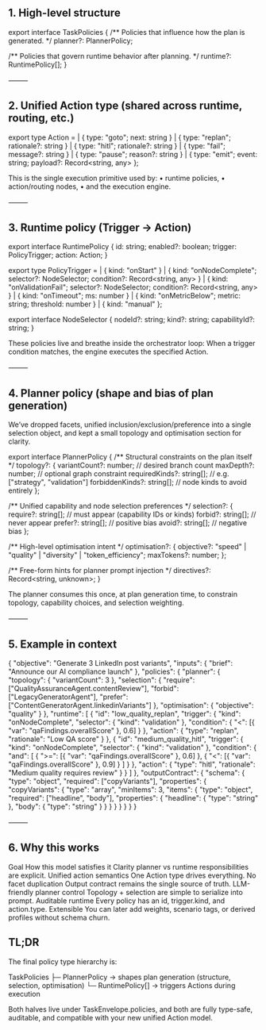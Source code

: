 ## 1. High-level structure

export interface TaskPolicies {
  /** Policies that influence how the plan is generated. */
  planner?: PlannerPolicy;

  /** Policies that govern runtime behavior after planning. */
  runtime?: RuntimePolicy[];
}


⸻

## 2. Unified Action type (shared across runtime, routing, etc.)

export type Action =
  | { type: "goto"; next: string }
  | { type: "replan"; rationale?: string }
  | { type: "hitl"; rationale?: string }
  | { type: "fail"; message?: string }
  | { type: "pause"; reason?: string }
  | { type: "emit"; event: string; payload?: Record<string, any> };

This is the single execution primitive used by:
	•	runtime policies,
	•	action/routing nodes,
	•	and the execution engine.

⸻

## 3. Runtime policy (Trigger → Action)

export interface RuntimePolicy {
  id: string;
  enabled?: boolean;
  trigger: PolicyTrigger;
  action: Action;
}

export type PolicyTrigger =
  | { kind: "onStart" }
  | { kind: "onNodeComplete"; selector?: NodeSelector; condition?: Record<string, any> }
  | { kind: "onValidationFail"; selector?: NodeSelector; condition?: Record<string, any> }
  | { kind: "onTimeout"; ms: number }
  | { kind: "onMetricBelow"; metric: string; threshold: number }
  | { kind: "manual" };

export interface NodeSelector {
  nodeId?: string;
  kind?: string;
  capabilityId?: string;
}

These policies live and breathe inside the orchestrator loop:
When a trigger condition matches, the engine executes the specified Action.

⸻

## 4. Planner policy (shape and bias of plan generation)

We’ve dropped facets, unified inclusion/exclusion/preference into a single selection object,
and kept a small topology and optimisation section for clarity.

export interface PlannerPolicy {
  /** Structural constraints on the plan itself */
  topology?: {
    variantCount?: number;       // desired branch count
    maxDepth?: number;           // optional graph constraint
    requiredKinds?: string[];    // e.g. ["strategy", "validation"]
    forbiddenKinds?: string[];   // node kinds to avoid entirely
  };

  /** Unified capability and node selection preferences */
  selection?: {
    require?: string[];          // must appear (capability IDs or kinds)
    forbid?: string[];           // never appear
    prefer?: string[];           // positive bias
    avoid?: string[];            // negative bias
  };

  /** High-level optimisation intent */
  optimisation?: {
    objective?: "speed" | "quality" | "diversity" | "token_efficiency";
    maxTokens?: number;
  };

  /** Free-form hints for planner prompt injection */
  directives?: Record<string, unknown>;
}

The planner consumes this once, at plan generation time, to constrain
topology, capability choices, and selection weighting.

⸻

## 5. Example in context

{
  "objective": "Generate 3 LinkedIn post variants",
  "inputs": {
    "brief": "Announce our AI compliance launch"
  },
  "policies": {
    "planner": {
      "topology": { "variantCount": 3 },
      "selection": {
        "require": ["QualityAssuranceAgent.contentReview"],
        "forbid": ["LegacyGeneratorAgent"],
        "prefer": ["ContentGeneratorAgent.linkedinVariants"]
      },
      "optimisation": { "objective": "quality" }
    },
    "runtime": [
      {
        "id": "low_quality_replan",
        "trigger": {
          "kind": "onNodeComplete",
          "selector": { "kind": "validation" },
          "condition": { "<": [{ "var": "qaFindings.overallScore" }, 0.6] }
        },
        "action": { "type": "replan", "rationale": "Low QA score" }
      },
      {
        "id": "medium_quality_hitl",
        "trigger": {
          "kind": "onNodeComplete",
          "selector": { "kind": "validation" },
          "condition": {
            "and": [
              { ">=": [{ "var": "qaFindings.overallScore" }, 0.6] },
              { "<": [{ "var": "qaFindings.overallScore" }, 0.9] }
            ]
          }
        },
        "action": { "type": "hitl", "rationale": "Medium quality requires review" }
      }
    ]
  },
  "outputContract": {
    "schema": {
      "type": "object",
      "required": ["copyVariants"],
      "properties": {
        "copyVariants": {
          "type": "array",
          "minItems": 3,
          "items": {
            "type": "object",
            "required": ["headline", "body"],
            "properties": {
              "headline": { "type": "string" },
              "body": { "type": "string" }
            }
          }
        }
      }
    }
  }
}


⸻

## 6. Why this works

Goal	How this model satisfies it
Clarity	planner vs runtime responsibilities are explicit.
Unified action semantics	One Action type drives everything.
No facet duplication	Output contract remains the single source of truth.
LLM-friendly planner control	Topology + selection are simple to serialize into prompt.
Auditable runtime	Every policy has an id, trigger.kind, and action.type.
Extensible	You can later add weights, scenario tags, or derived profiles without schema churn.




## TL;DR

The final policy type hierarchy is:

TaskPolicies
 ├─ PlannerPolicy     → shapes plan generation (structure, selection, optimisation)
 └─ RuntimePolicy[]   → triggers Actions during execution

Both halves live under TaskEnvelope.policies,
and both are fully type-safe, auditable, and compatible with your new unified Action model.